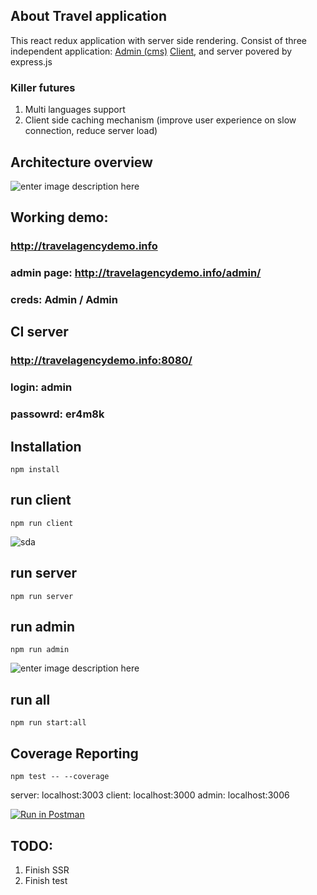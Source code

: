 ## About Travel application
This react redux application with server side rendering. Consist of three independent application: [Admin (cms)](http://travelagencydemo.info/admin) [Client](http://travelagencydemo.info/), and server povered by express.js
### Killer futures

 1. Multi languages support
 2. Client side caching mechanism (improve user experience on slow connection, reduce server load)

## Architecture overview
![enter image description here](https://lh5.googleusercontent.com/7Dv1hDM7S2hWMsvI8W9guIsIbOQ0cDLO9AKd4DkEZeKP29x8V_wLbtOV4FFYM9ARkENul4K85wKPilGTH34c=w1920-h974-rw)

## Working demo: 
### http://travelagencydemo.info
### admin page: http://travelagencydemo.info/admin/
### creds: Admin / Admin

## CI server
### http://travelagencydemo.info:8080/
### login: admin
### passowrd: er4m8k

## Installation

    npm install
## run client

    npm run client
 ![sda](https://lh5.googleusercontent.com/PCUzKARvfdX8lnQ0EQ_BuVnrw3t_gf0iDI4StBV9pr28te8y7Wabb9H51T1Cbr4-g7bjEPDYRYOdaBC55_Ou=w1920-h974-rw)
   
 
## run server

    npm run server
## run admin
    npm run admin
![enter image description here](https://lh5.googleusercontent.com/bl3v4cz-X0c3mZLIv37Unko6Yam7uc6eRpO8ixw4ms25B158BM0B75BbxQDnAxo97qbkRwbfP9d4JXZGlG_R=w1920-h974-rw)
## run all
	npm run start:all
## Coverage Reporting

    npm test -- --coverage

    

server: localhost:3003
client: localhost:3000
admin: localhost:3006

[![Run in Postman](https://run.pstmn.io/button.svg)](https://app.getpostman.com/run-collection/b856677e09fd48689fa1#?env%5BtravelAgency%5D=W3siZW5hYmxlZCI6dHJ1ZSwia2V5IjoidXJsIiwidmFsdWUiOiJodHRwOi8vbG9jYWxob3N0OjMwMDMiLCJ0eXBlIjoidGV4dCJ9LHsiZW5hYmxlZCI6dHJ1ZSwia2V5IjoidG9rZW4iLCJ2YWx1ZSI6ImV5SjBlWEFpT2lKS1YxUWlMQ0poYkdjaU9pSklVekkxTmlKOS5leUp6ZFdJaU9pSmZaR0Z6Y0c5cE1UTXlZWE5rYVhCaGMyc2lMQ0pwWVhRaU9qRTFNREV4TlRJME56RTBPRFY5LnB1SVJOSGpvTzVjTjhwdGRhRWlFWWlDdC1HdXlyazZjakJrRGxzdTFYRGMiLCJ0eXBlIjoidGV4dCJ9LHsiZW5hYmxlZCI6dHJ1ZSwia2V5IjoidG91cklkIiwidmFsdWUiOiI1OTc5YzFhOGEwZDAwYjRlYmM5NDNiMWMiLCJ0eXBlIjoidGV4dCJ9XQ==)

## TODO:
1. Finish SSR
2. Finish test

 

